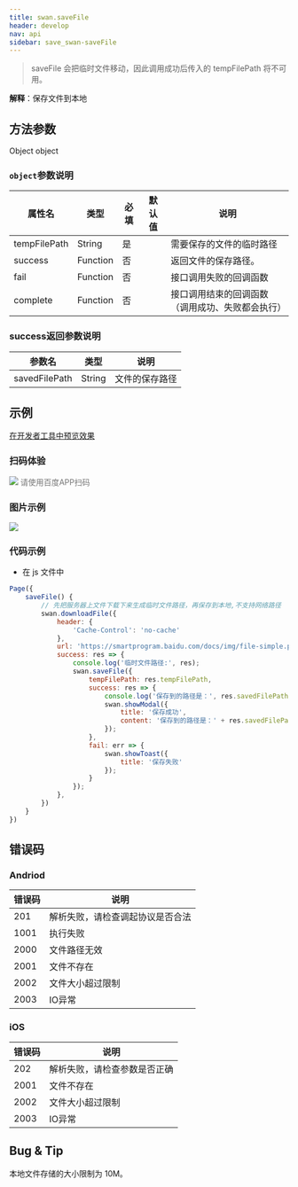 ```yaml
---
title: swan.saveFile
header: develop
nav: api
sidebar: save_swan-saveFile
---
```




>saveFile 会把临时文件移动，因此调用成功后传入的 tempFilePath 将不可用。

**解释**：保存文件到本地

 
## 方法参数  

Object object

###  `object`参数说明  

|属性名 |类型  |必填 | 默认值 |说明|
|---- | ---- | ---- | ----|----|
|tempFilePath |String  |  是  | | 需要保存的文件的临时路径|
|success   |Function  |  否  | | 返回文件的保存路径。|
|fail  |Function  |  否 | | 接口调用失败的回调函数|
|complete   | Function   | 否 | |  接口调用结束的回调函数（调用成功、失败都会执行）|

###  success返回参数说明  

|参数名 |类型 | 说明|
|---- | ---- | ---- |
|savedFilePath  |String | 文件的保存路径|

## 示例

 <a href="swanide://fragment/08e654d3cd0a9812f5cb500d0be6d1b41573624533671" title="在开发者工具中预览效果" target="_self">在开发者工具中预览效果</a>

### 扫码体验

<div class='scan-code-container'>
    <img src="https://b.bdstatic.com/miniapp/assets/images/doc_demo/fragment_saveFile.png" class="demo-qrcode-image" />
    <font color=#777 12px>请使用百度APP扫码</font>
</div>

### 图片示例 

<div class="m-doc-custom-examples">
    <div class="m-doc-custom-examples-correct">
        <img src="https://b.bdstatic.com/miniapp/images/saveFile.gif">
    </div>
    <div class="m-doc-custom-examples-correct">
        <img src=" ">
    </div>
    <div class="m-doc-custom-examples-correct">
        <img src=" ">
    </div>     
</div>

### 代码示例 



* 在 js 文件中

```js
Page({
    saveFile() {
        // 先把服务器上文件下载下来生成临时文件路径，再保存到本地,不支持网络路径
        swan.downloadFile({
            header: {
                'Cache-Control': 'no-cache'
            },
            url: 'https://smartprogram.baidu.com/docs/img/file-simple.pdf',
            success: res => {
                console.log('临时文件路径:', res);
                swan.saveFile({
                    tempFilePath: res.tempFilePath,
                    success: res => {
                        console.log('保存到的路径是：', res.savedFilePath);
                        swan.showModal({
                            title: '保存成功',
                            content: '保存到的路径是：' + res.savedFilePath
                        });
                    },
                    fail: err => {
                        swan.showToast({
                            title: '保存失败'
                        });
                    }
                });
            },
        })
    }
})
```




##  错误码

###  Andriod

|错误码|说明|
|--|--|
|201  |解析失败，请检查调起协议是否合法|
|1001|执行失败|
|2000|文件路径无效|
|2001|文件不存在|
|2002|文件大小超过限制|
|2003|IO异常|

###  iOS

|错误码|说明|
|--|--|
|202|解析失败，请检查参数是否正确   |
|2001|文件不存在|
|2002|文件大小超过限制|
|2003|IO异常|

## Bug & Tip 

本地文件存储的大小限制为 10M。